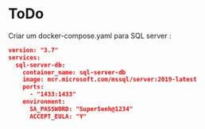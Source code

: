 # ToDo

Criar um docker-compose.yaml para SQL server :
```json
version: "3.7"
services:
  sql-server-db:
    container_name: sql-server-db
    image: mcr.microsoft.com/mssql/server:2019-latest
    ports:
      - "1433:1433"
    environment:
      SA_PASSWORD: "SuperSenh@1234"
      ACCEPT_EULA: "Y"
```